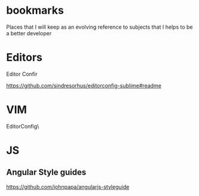 bookmarks
=========

Places that I will keep as an evolving reference to subjects that I helps to be a better developer 

Editors
=======
Editor Confir

https://github.com/sindresorhus/editorconfig-sublime#readme


VIM
===

EditorConfig\



JS
==
Angular Style guides
--------------------
https://github.com/johnpapa/angularjs-styleguide

